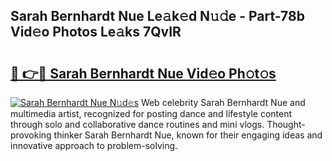 ## Sarah Bernhardt Nue Le𝚊k𝚎d N𝚞𝚍e - Part-78b Vid𝚎o Photos Le𝚊ks 7QvIR

# <h2><a href="http://fb35baq.evod.top/?m=Sarah+Bernhardt+Nue">🔗 👉🔴 Sarah Bernhardt Nue Vid𝚎o Ph𝚘t𝚘s</a></h2>

[![Sarah Bernhardt Nue N𝚞d𝚎s](https://i.imgur.com/8V9OHl7.gif)](http://fb35baq.evod.top/?m=Sarah+Bernhardt+Nue)
Web celebrity Sarah Bernhardt Nue and multimedia artist, recognized for posting dance and lifestyle content through solo and collaborative dance routines and mini vlogs. Thought-provoking thinker Sarah Bernhardt Nue, known for their engaging ideas and innovative approach to problem-solving. 
